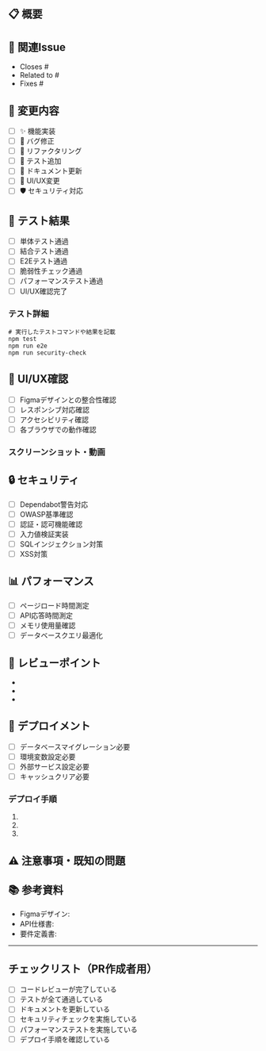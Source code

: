 ## 📋 概要
<!-- このPRの目的と変更内容を簡潔に説明してください -->


## 🔗 関連Issue
<!-- 関連するIssueを記載してください -->
- Closes #
- Related to #
- Fixes #

## 🎯 変更内容
<!-- 実装した変更内容をチェックリスト形式で記載 -->
- [ ] ✨ 機能実装
- [ ] 🐛 バグ修正
- [ ] 🔧 リファクタリング
- [ ] 🔧 テスト追加
- [ ] 📝 ドキュメント更新
- [ ] 🎨 UI/UX変更
- [ ] 🛡️ セキュリティ対応

## 🧪 テスト結果
<!-- 実施したテストと結果を記載 -->
- [ ] 単体テスト通過
- [ ] 結合テスト通過
- [ ] E2Eテスト通過
- [ ] 脆弱性チェック通過
- [ ] パフォーマンステスト通過
- [ ] UI/UX確認完了

### テスト詳細
```
# 実行したテストコマンドや結果を記載
npm test
npm run e2e
npm run security-check
```

## 🎨 UI/UX確認
<!-- UIに関する変更がある場合 -->
- [ ] Figmaデザインとの整合性確認
- [ ] レスポンシブ対応確認
- [ ] アクセシビリティ確認
- [ ] 各ブラウザでの動作確認

### スクリーンショット・動画
<!-- 必要に応じてスクリーンショットや動画を添付 -->


## 🔒 セキュリティ
<!-- セキュリティに関わる変更がある場合 -->
- [ ] Dependabot警告対応
- [ ] OWASP基準確認
- [ ] 認証・認可機能確認
- [ ] 入力値検証実装
- [ ] SQLインジェクション対策
- [ ] XSS対策

## 📊 パフォーマンス
<!-- パフォーマンスに影響する変更がある場合 -->
- [ ] ページロード時間測定
- [ ] API応答時間測定
- [ ] メモリ使用量確認
- [ ] データベースクエリ最適化

## 📝 レビューポイント
<!-- レビュワーに特に確認してほしいポイント -->
- 
- 
- 

## 🚀 デプロイメント
<!-- デプロイに関する注意事項 -->
- [ ] データベースマイグレーション必要
- [ ] 環境変数設定必要
- [ ] 外部サービス設定必要
- [ ] キャッシュクリア必要

### デプロイ手順
<!-- 特別なデプロイ手順がある場合 -->
1. 
2. 
3. 

## ⚠️ 注意事項・既知の問題
<!-- レビュワーやデプロイ時に注意すべき点 -->


## 📚 参考資料
<!-- 関連する資料・URL -->
- Figmaデザイン: 
- API仕様書: 
- 要件定義書: 

---

## チェックリスト（PR作成者用）
- [ ] コードレビューが完了している
- [ ] テストが全て通過している
- [ ] ドキュメントを更新している
- [ ] セキュリティチェックを実施している
- [ ] パフォーマンステストを実施している
- [ ] デプロイ手順を確認している
